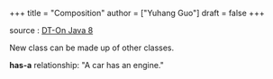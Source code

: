 +++
title = "Composition"
author = ["Yuhang Guo"]
draft = false
+++

source
: [DT-On Java 8](x-devonthink-item://199347D4-709D-41DF-84EA-B02E4E11ACEE)

New class can be made up of other classes.

**has-a** relationship: "A car has an engine."
